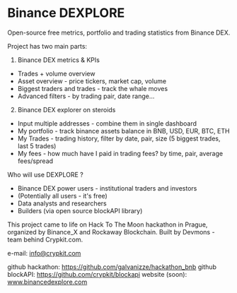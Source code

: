 # Binance DEXPLORE

Open-source free metrics, portfolio and trading statistics from Binance DEX.

Project has two main parts:

1. Binance DEX metrics & KPIs

- Trades + volume overview 
- Asset overview - price tickers, market cap, volume
- Biggest traders and trades - track the whale moves
- Advanced filters - by trading pair, date range...

2. Binance DEX explorer on steroids

- Input multiple addresses - combine them in single dashboard
- My portfolio - track binance assets balance in BNB, USD, EUR, BTC, ETH 
- My Trades - trading history, filter by date, pair, size (5 biggest trades, last 5 trades)
- My fees - how much have I paid in trading fees? by time, pair, average fees/spread 

Who will use DEXPLORE ?

- Binance DEX power users - institutional traders and investors
- (Potentially all users - it's free)
- Data analysts and researchers
- Builders (via open source blockAPI library)

This project came to life on Hack To The Moon hackathon in Prague, organized by Binance_X and Rockaway Blockchain.
Built by Devmons - team behind Crypkit.com.

e-mail: info@crypkit.com

github hackathon: https://github.com/galvanizze/hackathon_bnb 
github blockAPI: https://github.com/crypkit/blockapi 
website (soon): www.binancedexplore.com  

